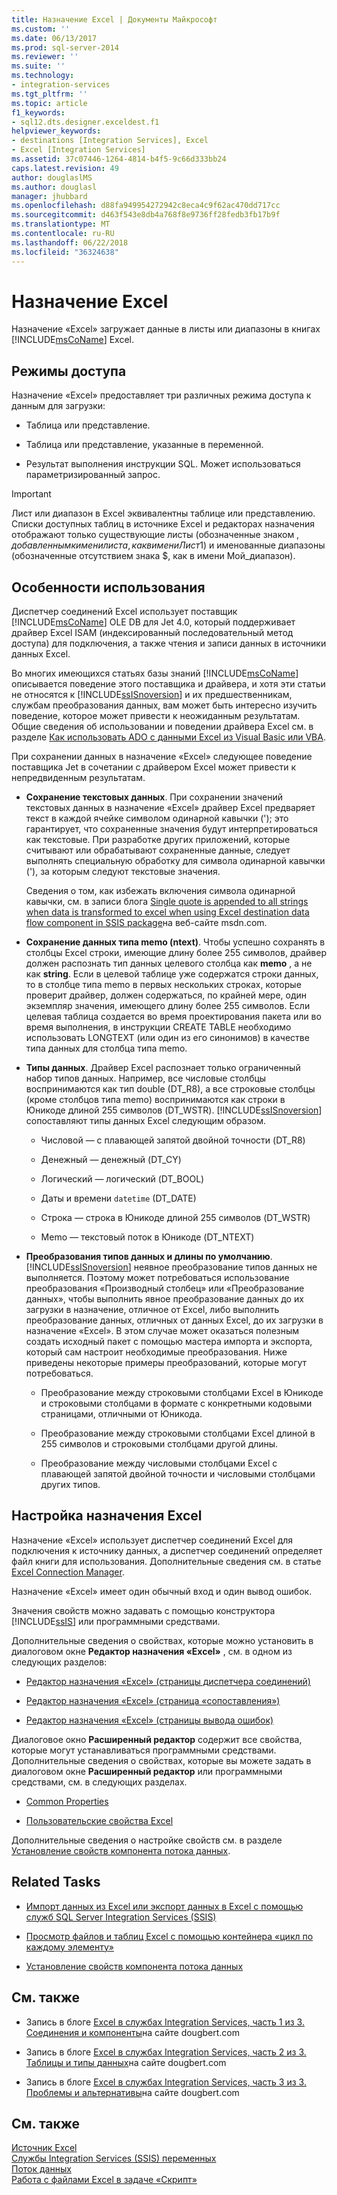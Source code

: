 ```yaml
---
title: Назначение Excel | Документы Майкрософт
ms.custom: ''
ms.date: 06/13/2017
ms.prod: sql-server-2014
ms.reviewer: ''
ms.suite: ''
ms.technology:
- integration-services
ms.tgt_pltfrm: ''
ms.topic: article
f1_keywords:
- sql12.dts.designer.exceldest.f1
helpviewer_keywords:
- destinations [Integration Services], Excel
- Excel [Integration Services]
ms.assetid: 37c07446-1264-4814-b4f5-9c66d333bb24
caps.latest.revision: 49
author: douglaslMS
ms.author: douglasl
manager: jhubbard
ms.openlocfilehash: d88fa949954272942c8eca4c9f62ac470dd717cc
ms.sourcegitcommit: d463f543e8db4a768f8e9736ff28fedb3fb17b9f
ms.translationtype: MT
ms.contentlocale: ru-RU
ms.lasthandoff: 06/22/2018
ms.locfileid: "36324638"
---
```

# <a name="excel-destination"></a>Назначение Excel
  Назначение «Excel» загружает данные в листы или диапазоны в книгах [!INCLUDE[msCoName](../../includes/msconame-md.md)] Excel.  
  
## <a name="access-modes"></a>Режимы доступа  
 Назначение «Excel» предоставляет три различных режима доступа к данным для загрузки:  
  
-   Таблица или представление.  
  
-   Таблица или представление, указанные в переменной.  
  
-   Результат выполнения инструкции SQL. Может использоваться параметризированный запрос.  
  
> [!IMPORTANT]  
>  Лист или диапазон в Excel эквивалентны таблице или представлению. Списки доступных таблиц в источнике Excel и редакторах назначения отображают только существующие листы (обозначенные знаком $, добавленным к имени листа, как в имени Лист1$) и именованные диапазоны (обозначенные отсутствием знака $, как в имени Мой_диапазон).  
  
## <a name="usage-considerations"></a>Особенности использования  
 Диспетчер соединений Excel использует поставщик [!INCLUDE[msCoName](../../includes/msconame-md.md)] OLE DB для Jet 4.0, который поддерживает драйвер Excel ISAM (индексированный последовательный метод доступа) для подключения, а также чтения и записи данных в источники данных Excel.  
  
 Во многих имеющихся статьях базы знаний [!INCLUDE[msCoName](../../includes/msconame-md.md)] описывается поведение этого поставщика и драйвера, и хотя эти статьи не относятся к [!INCLUDE[ssISnoversion](../../includes/ssisnoversion-md.md)] и их предшественникам, службам преобразования данных, вам может быть интересно изучить поведение, которое может привести к неожиданным результатам. Общие сведения об использовании и поведении драйвера Excel см. в разделе [Как использовать ADO с данными Excel из Visual Basic или VBA](http://support.microsoft.com/kb/257819).  
  
 При сохранении данных в назначение «Excel» следующее поведение поставщика Jet в сочетании с драйвером Excel может привести к непредвиденным результатам.  
  
-   **Сохранение текстовых данных**. При сохранении значений текстовых данных в назначение «Excel» драйвер Excel предваряет текст в каждой ячейке символом одинарной кавычки ('); это гарантирует, что сохраненные значения будут интерпретироваться как текстовые. При разработке других приложений, которые считывают или обрабатывают сохраненные данные, следует выполнять специальную обработку для символа одинарной кавычки ('), за которым следуют текстовые значения.  
  
     Сведения о том, как избежать включения символа одинарной кавычки, см. в записи блога [Single quote is appended to all strings when data is transformed to excel when using Excel destination data flow component in SSIS package](http://go.microsoft.com/fwlink/?LinkId=400876)на веб-сайте msdn.com.  
  
-   **Сохранение данных типа memo (ntext)**. Чтобы успешно сохранять в столбцы Excel строки, имеющие длину более 255 символов, драйвер должен распознать тип данных целевого столбца как **memo** , а не как **string**. Если в целевой таблице уже содержатся строки данных, то в столбце типа memo в первых нескольких строках, которые проверит драйвер, должен содержаться, по крайней мере, один экземпляр значения, имеющего длину более 255 символов. Если целевая таблица создается во время проектирования пакета или во время выполнения, в инструкции CREATE TABLE необходимо использовать LONGTEXT (или один из его синонимов) в качестве типа данных для столбца типа memo.  
  
-   **Типы данных**. Драйвер Excel распознает только ограниченный набор типов данных. Например, все числовые столбцы воспринимаются как тип double (DT_R8), а все строковые столбцы (кроме столбцов типа memo) воспринимаются как строки в Юникоде длиной 255 символов (DT_WSTR). [!INCLUDE[ssISnoversion](../../includes/ssisnoversion-md.md)] сопоставляют типы данных Excel следующим образом.  
  
    -   Числовой — с плавающей запятой двойной точности (DT_R8)  
  
    -   Денежный — денежный (DT_CY)  
  
    -   Логический — логический (DT_BOOL)  
  
    -   Даты и времени `datetime` (DT_DATE)  
  
    -   Строка — строка в Юникоде длиной 255 символов (DT_WSTR)  
  
    -   Memo — текстовый поток в Юникоде (DT_NTEXT)  
  
-   **Преобразования типов данных и длины по умолчанию**. [!INCLUDE[ssISnoversion](../../includes/ssisnoversion-md.md)] неявное преобразование типов данных не выполняется. Поэтому может потребоваться использование преобразования «Производный столбец» или «Преобразование данных», чтобы выполнить явное преобразование данных до их загрузки в назначение, отличное от Excel, либо выполнить преобразование данных, отличных от данных Excel, до их загрузки в назначение «Excel». В этом случае может оказаться полезным создать исходный пакет с помощью мастера импорта и экспорта, который сам настроит необходимые преобразования. Ниже приведены некоторые примеры преобразований, которые могут потребоваться.  
  
    -   Преобразование между строковыми столбцами Excel в Юникоде и строковыми столбцами в формате с конкретными кодовыми страницами, отличными от Юникода.  
  
    -   Преобразование между строковыми столбцами Excel длиной в 255 символов и строковыми столбцами другой длины.  
  
    -   Преобразование между числовыми столбцами Excel с плавающей запятой двойной точности и числовыми столбцами других типов.  
  
## <a name="configuration-of-the-excel-destination"></a>Настройка назначения Excel  
 Назначение «Excel» использует диспетчер соединений Excel для подключения к источнику данных, а диспетчер соединений определяет файл книги для использования. Дополнительные сведения см. в статье [Excel Connection Manager](../connection-manager/excel-connection-manager.md).  
  
 Назначение «Excel» имеет один обычный вход и один вывод ошибок.  
  
 Значения свойств можно задавать с помощью конструктора [!INCLUDE[ssIS](../../includes/ssis-md.md)] или программными средствами.  
  
 Дополнительные сведения о свойствах, которые можно установить в диалоговом окне **Редактор назначения «Excel»** , см. в одном из следующих разделов:  
  
-   [Редактор назначения «Excel» &#40;страницы диспетчера соединений&#41;](../excel-destination-editor-connection-manager-page.md)  
  
-   [Редактор назначения «Excel» &#40;страница «сопоставления»&#41;](../excel-destination-editor-mappings-page.md)  
  
-   [Редактор назначения «Excel» &#40;страницы вывода ошибок&#41;](../excel-destination-editor-error-output-page.md)  
  
 Диалоговое окно **Расширенный редактор** содержит все свойства, которые могут устанавливаться программными средствами. Дополнительные сведения о свойствах, которые вы можете задать в диалоговом окне **Расширенный редактор** или программными средствами, см. в следующих разделах.  
  
-   [Common Properties](../common-properties.md)  
  
-   [Пользовательские свойства Excel](excel-custom-properties.md)  
  
 Дополнительные сведения о настройке свойств см. в разделе [Установление свойств компонента потока данных](set-the-properties-of-a-data-flow-component.md).  
  
## <a name="related-tasks"></a>Related Tasks  
  
-   [Импорт данных из Excel или экспорт данных в Excel с помощью служб SQL Server Integration Services (SSIS)](../load-data-to-from-excel-with-ssis.md)  
  
-   [Просмотр файлов и таблиц Excel с помощью контейнера «цикл по каждому элементу»](../control-flow/foreach-loop-container.md)  
  
-   [Установление свойств компонента потока данных](set-the-properties-of-a-data-flow-component.md)  
  
## <a name="related-content"></a>См. также  
  
-   Запись в блоге [Excel в службах Integration Services, часть 1 из 3. Соединения и компоненты](http://go.microsoft.com/fwlink/?LinkId=217674)на сайте dougbert.com  
  
-   Запись в блоге [Excel в службах Integration Services, часть 2 из 3. Таблицы и типы данных](http://go.microsoft.com/fwlink/?LinkId=217675)на сайте dougbert.com  
  
-   Запись в блоге [Excel в службах Integration Services, часть 3 из 3. Проблемы и альтернативы](http://go.microsoft.com/fwlink/?LinkId=217676)на сайте dougbert.com  
  
## <a name="see-also"></a>См. также  
 [Источник Excel](excel-source.md)   
 [Службы Integration Services &#40;SSIS&#41; переменных](../integration-services-ssis-variables.md)   
 [Поток данных](data-flow.md)   
 [Работа с файлами Excel в задаче «Скрипт»](../extending-packages-scripting-task-examples/working-with-excel-files-with-the-script-task.md)  
  
  